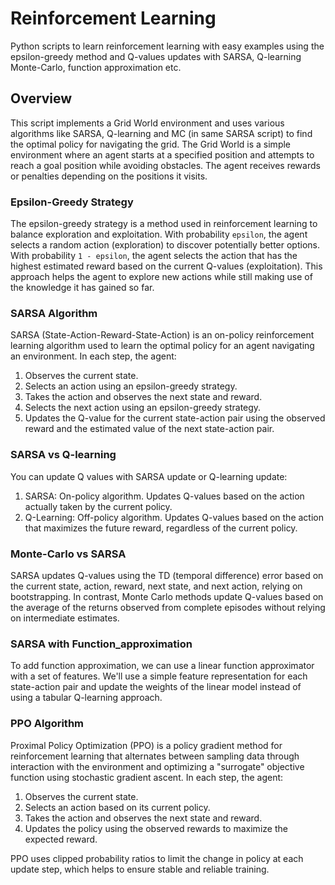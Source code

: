 # Reinforcement Learning  
  
Python scripts to learn reinforcement learning with easy examples using the epsilon-greedy method and Q-values updates with SARSA, Q-learning Monte-Carlo, function approximation etc. 
  
## Overview  
  
This script implements a Grid World environment and uses various algorithms like SARSA, Q-learning and MC (in same SARSA script) to find the optimal policy for navigating the grid. The Grid World is a simple environment where an agent starts at a specified position and attempts to reach a goal position while avoiding obstacles. The agent receives rewards or penalties depending on the positions it visits.  
  
### Epsilon-Greedy Strategy  
  
The epsilon-greedy strategy is a method used in reinforcement learning to balance exploration and exploitation. With probability `epsilon`, the agent selects a random action (exploration) to discover potentially better options. With probability `1 - epsilon`, the agent selects the action that has the highest estimated reward based on the current Q-values (exploitation). This approach helps the agent to explore new actions while still making use of the knowledge it has gained so far.  
  
### SARSA Algorithm  
  
SARSA (State-Action-Reward-State-Action) is an on-policy reinforcement learning algorithm used to learn the optimal policy for an agent navigating an environment. In each step, the agent:  
1. Observes the current state.  
2. Selects an action using an epsilon-greedy strategy.  
3. Takes the action and observes the next state and reward.  
4. Selects the next action using an epsilon-greedy strategy.  
5. Updates the Q-value for the current state-action pair using the observed reward and the estimated value of the next state-action pair.  

### SARSA vs Q-learning
You can update Q values with SARSA update or Q-learning update:
1. SARSA: On-policy algorithm. Updates Q-values based on the action actually taken by the current policy.
2. Q-Learning: Off-policy algorithm. Updates Q-values based on the action that maximizes the future reward, regardless of the current policy.

### Monte-Carlo vs SARSA
SARSA updates Q-values using the TD (temporal difference) error based on the current state, action, reward, next state, and next action, relying on bootstrapping. 
In contrast, Monte Carlo methods update Q-values based on the average of the returns observed from complete episodes without relying on intermediate estimates.

### SARSA with Function_approximation
To add function approximation, we can use a linear function approximator with a set of features. We'll use a simple feature representation for each state-action pair and update the weights of the linear model instead of using a tabular Q-learning approach.

### PPO Algorithm
 
Proximal Policy Optimization (PPO) is a policy gradient method for reinforcement learning that alternates between sampling data through interaction with the environment and optimizing a "surrogate" objective function using stochastic gradient ascent. 
In each step, the agent:

1. Observes the current state.
2. Selects an action based on its current policy.
3. Takes the action and observes the next state and reward.
4. Updates the policy using the observed rewards to maximize the expected reward.

PPO uses clipped probability ratios to limit the change in policy at each update step, which helps to ensure stable and reliable training.


